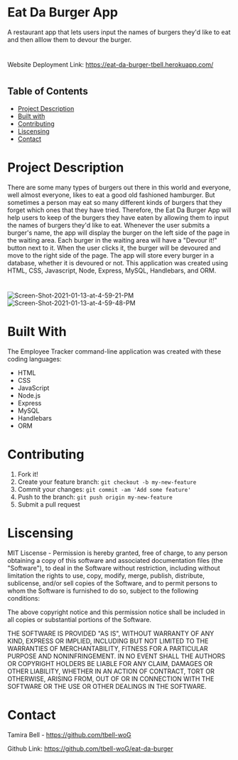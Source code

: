 # Eat Da Burger App
 A restaurant app that lets users input the names of burgers they'd like to eat and then alllow them to devour the burger.
#

Website Deployment Link: https://eat-da-burger-tbell.herokuapp.com/
#
## Table of Contents
* [Project Description](#description)
* [Built with](#installation)
* [Contributing](#contributing)
* [Liscensing](#liscensing)
* [Contact](#contact)


# Project Description
There are some many types of burgers out there in this world and everyone, well almost everyone, likes to eat a good old fashioned hamburger. But sometimes a person may eat so many different kinds of burgers that they forget which ones that they have tried. Therefore, the Eat Da Burger App will help users to keep of the burgers they have eaten by allowing them to input the names of burgers they'd like to eat. Whenever the user submits a burger's name, the app will display the burger on the left side of the page in the waiting area. Each burger in the waiting area will have a "Devour it!" button next to it. When the user clicks it, the burger will be devoured and move to the right side of the page. The app will store every burger in a database, whether it is devoured or not. This application was created using HTML, CSS, Javascript, Node, Express, MySQL, Handlebars, and ORM.
#

<img src="https://i.ibb.co/L8L9y6V/Screen-Shot-2021-01-13-at-4-59-21-PM.png" alt="Screen-Shot-2021-01-13-at-4-59-21-PM" border="0">
<img src="https://i.ibb.co/P68M6Fz/Screen-Shot-2021-01-13-at-4-59-48-PM.png" alt="Screen-Shot-2021-01-13-at-4-59-48-PM" border="0">


# Built With
The Employee Tracker command-line application was created with these coding languages:
* HTML
* CSS
* JavaScript
* Node.js
* Express
* MySQL
* Handlebars
* ORM


# Contributing
1. Fork it!
2. Create your feature branch: `git checkout -b my-new-feature`
3. Commit your changes: `git commit -am 'Add some feature'`
4. Push to the branch: `git push origin my-new-feature`
5. Submit a pull request

# Liscensing
MIT Liscense - Permission is hereby granted, free of charge, to any person obtaining a copy of this software and associated documentation files (the "Software"), to deal in the Software without restriction, including without limitation the rights to use, copy, modify, merge, publish, distribute, sublicense, and/or sell copies of the Software, and to permit persons to whom the Software is furnished to do so, subject to the following conditions:

The above copyright notice and this permission notice shall be included in all copies or substantial portions of the Software.

THE SOFTWARE IS PROVIDED "AS IS", WITHOUT WARRANTY OF ANY KIND, EXPRESS OR IMPLIED, INCLUDING BUT NOT LIMITED TO THE WARRANTIES OF MERCHANTABILITY, FITNESS FOR A PARTICULAR PURPOSE AND NONINFRINGEMENT. IN NO EVENT SHALL THE AUTHORS OR COPYRIGHT HOLDERS BE LIABLE FOR ANY CLAIM, DAMAGES OR OTHER LIABILITY, WHETHER IN AN ACTION OF CONTRACT, TORT OR OTHERWISE, ARISING FROM, OUT OF OR IN CONNECTION WITH THE SOFTWARE OR THE USE OR OTHER DEALINGS IN THE SOFTWARE.

# Contact

Tamira Bell - https://github.com/tbell-woG

Github Link: https://github.com/tbell-woG/eat-da-burger
